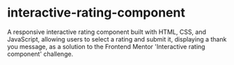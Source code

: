 # interactive-rating-component
A responsive interactive rating component built with HTML, CSS, and JavaScript, allowing users to select a rating and submit it, displaying a thank you message, as a solution to the Frontend Mentor 'Interactive rating component' challenge.

